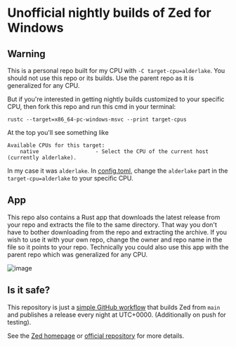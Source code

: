 # Unofficial nightly builds of Zed for Windows

## Warning

This is a personal repo built for my CPU with `-C target-cpu=alderlake`. You should not use this repo or its builds. Use the parent repo as it is generalized for any CPU.

But if you're interested in getting nightly builds customized to your specific CPU, then fork this repo and run this cmd in your terminal:

`rustc --target=x86_64-pc-windows-msvc --print target-cpus`

At the top you'll see something like
```
Available CPUs for this target:
    native                  - Select the CPU of the current host (currently alderlake).
```
In my case it was `alderlake`. In [config.toml](https://github.com/MolotovCherry/zed-windows-builds/blob/main/data/config.toml), change the `alderlake` part in the `target-cpu=alderlake` to your specific CPU.

## App

This repo also contains a Rust app that downloads the latest release from your repo and extracts the file to the same directory. That way you don't have to bother downloading from the repo and extracting the archive. If you wish to use it with your own repo, change the owner and repo name in the file so it points to your repo. Technically you could also use this app with the parent repo which was generalized for any CPU.

![image](https://github.com/user-attachments/assets/ead0848d-c1c3-4a9c-8bff-090fb45927b3)

## Is it safe?

This repository is just a [simple GitHub workflow](./.github/workflows/build.yml) that builds Zed from `main` and publishes a release every night at UTC+0000. (Additionally on push for testing).

See the [Zed homepage](https://zed.dev/) or [official repository](https://github.com/zed-industries/zed) for more details.
